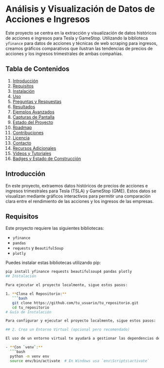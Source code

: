 # Análisis y Visualización de Datos de Acciones e Ingresos

Este proyecto se centra en la extracción y visualización de datos históricos de acciones e ingresos para Tesla y GameStop. Utilizando la biblioteca `yfinance` para datos de acciones y técnicas de web scraping para ingresos, creamos gráficos comparativos que ilustran las tendencias de precios de acciones y los ingresos trimestrales de ambas compañías.

## Tabla de Contenidos
1. [Introducción](#introducción)
2. [Requisitos](#requisitos)
3. [Instalación](#instalación)
4. [Uso](#uso)
5. [Preguntas y Respuestas](#preguntas-y-respuestas)
6. [Resultados](#resultados)
7. [Ejemplos Avanzados](#ejemplos-avanzados)
8. [Capturas de Pantalla](#capturas-de-pantalla)
9. [Estado del Proyecto](#estado-del-proyecto)
10. [Roadmap](#roadmap)
11. [Contribuciones](#contribuciones)
12. [Licencia](#licencia)
13. [Contacto](#contacto)
14. [Recursos Adicionales](#recursos-adicionales)
15. [Vídeos y Tutoriales](#vídeos-y-tutoriales)
16. [Badges y Estado de Construcción](#estado-del-proyecto)

## Introducción
En este proyecto, extraemos datos históricos de precios de acciones e ingresos trimestrales para Tesla (TSLA) y GameStop (GME). Estos datos se visualizan mediante gráficos interactivos para permitir una comparación clara entre el rendimiento de las acciones y los ingresos de las empresas.

## Requisitos
Este proyecto requiere las siguientes bibliotecas:
- `yfinance`
- `pandas`
- `requests` y `BeautifulSoup`
- `plotly`

Puedes instalar estas bibliotecas utilizando pip:
```bash
pip install yfinance requests beautifulsoup4 pandas plotly
## Instalación

Para ejecutar el proyecto localmente, sigue estos pasos:

1. **Clona el Repositorio:**
   ```bash
   git clone https://github.com/tu_usuario/tu_repositorio.git
   cd tu_repositorio
# Guía de Instalación

Para configurar y ejecutar el proyecto localmente, sigue estos pasos:

## 2. Crea un Entorno Virtual (opcional pero recomendado)

El uso de un entorno virtual te ayudará a gestionar las dependencias del proyecto de manera aislada. Puedes crear un entorno virtual utilizando `venv` o `conda`.

- **Con `venv`:**
  ```bash
  python -m venv env
  source env/bin/activate  # En Windows usa `env\Scripts\activate`

